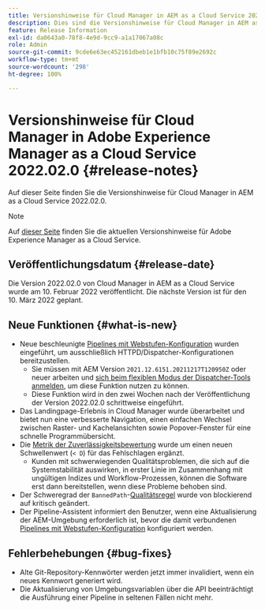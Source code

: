 ```yaml
---
title: Versionshinweise für Cloud Manager in AEM as a Cloud Service 2022.02.0
description: Dies sind die Versionshinweise für Cloud Manager in AEM as a Cloud Service 2022.02.0.
feature: Release Information
exl-id: da0643a0-78f8-4e9d-9cc9-a1a17067a08c
role: Admin
source-git-commit: 9cde6e63ec452161dbeb1e1bfb10c75f89e2692c
workflow-type: tm+mt
source-wordcount: '298'
ht-degree: 100%

---
```


# Versionshinweise für Cloud Manager in Adobe Experience Manager as a Cloud Service 2022.02.0 {#release-notes}

Auf dieser Seite finden Sie die Versionshinweise für Cloud Manager in AEM as a Cloud Service 2022.02.0.

>[!NOTE]
>
>Auf [dieser Seite](/help/release-notes/release-notes-cloud/release-notes-current.md) finden Sie die aktuellen Versionshinweise für Adobe Experience Manager as a Cloud Service.

## Veröffentlichungsdatum {#release-date}

Die Version 2022.02.0 von Cloud Manager in AEM as a Cloud Service wurde am 10. Februar 2022 veröffentlicht. Die nächste Version ist für den 10. März 2022 geplant.

## Neue Funktionen {#what-is-new}

* Neue beschleunigte [Pipelines mit Webstufen-Konfiguration](/help/implementing/cloud-manager/configuring-pipelines/introduction-ci-cd-pipelines.md#web-tier-config-pipelines) wurden eingeführt, um ausschließlich HTTPD/Dispatcher-Konfigurationen bereitzustellen.
   * Sie müssen mit AEM Version `2021.12.6151.20211217T120950Z` oder neuer arbeiten und [sich beim flexiblen Modus der Dispatcher-Tools anmelden](/help/implementing/dispatcher/disp-overview.md#validation-debug), um diese Funktion nutzen zu können.
   * Diese Funktion wird in den zwei Wochen nach der Veröffentlichung der Version 2022.02.0 schrittweise eingeführt.
* Das Landingpage-Erlebnis in Cloud Manager wurde überarbeitet und bietet nun eine verbesserte Navigation, einen einfachen Wechsel zwischen Raster- und Kachelansichten sowie Popover-Fenster für eine schnelle Programmübersicht.
* Die [Metrik der Zuverlässigkeitsbewertung](/help/implementing/cloud-manager/code-quality-testing.md#understanding-code-quality-rules) wurde um einen neuen Schwellenwert (`< D`) für das Fehlschlagen ergänzt.
   * Kunden mit schwerwiegenden Qualitätsproblemen, die sich auf die Systemstabilität auswirken, in erster Linie im Zusammenhang mit ungültigen Indizes und Workflow-Prozessen, können die Software erst dann bereitstellen, wenn diese Probleme behoben sind.
* Der Schweregrad der `BannedPath`-[Qualitätsregel](/help/implementing/cloud-manager/code-quality-testing.md#understanding-code-quality-rules) wurde von blockierend auf kritisch geändert.
* Der Pipeline-Assistent informiert den Benutzer, wenn eine Aktualisierung der AEM-Umgebung erforderlich ist, bevor die damit verbundenen [Pipelines mit Webstufen-Konfiguration](/help/implementing/cloud-manager/configuring-pipelines/introduction-ci-cd-pipelines.md#web-tier-config-pipelines) konfiguriert werden.

## Fehlerbehebungen {#bug-fixes}

* Alte Git-Repository-Kennwörter werden jetzt immer invalidiert, wenn ein neues Kennwort generiert wird.
* Die Aktualisierung von Umgebungsvariablen über die API beeinträchtigt die Ausführung einer Pipeline in seltenen Fällen nicht mehr.
